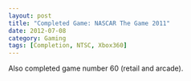 ```yaml
---
layout: post
title: "Completed Game: NASCAR The Game 2011"
date: 2012-07-08
category: Gaming
tags: [Completion, NTSC, Xbox360]
---
```


Also completed game number 60 (retail and arcade).